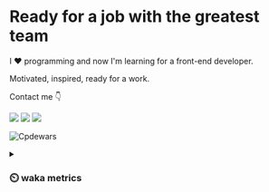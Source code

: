 # Ready for a job with the greatest team

I :heart: programming and now I'm learning for a front-end developer.

Motivated, inspired, ready for a work.

Contact me :point_down:

<a href="https://vk.com/pppershin"><img src="https://img.shields.io/badge/VK--red?style=social&logo=vk"></a>
<a href="https://t.me/pppershin"><img src="https://img.shields.io/badge/telegram--red?style=social&logo=telegram"></a>
<a href="mailto:pershin.daniil.e@gmail.com"><img src="https://img.shields.io/badge/Gmail--red?style=social&logo=gmail"></a>
<!-- <a href=""><img src="https://img.shields.io/badge/blog--red?style=social"></a>
</p> -->

![Cpdewars](https://www.codewars.com/users/DANPER/badges/small)

<details><summary><h3> ⏲️ waka metrics </h3></summary>
<p>

  <!--START_SECTION:waka-->
![Code Time](http://img.shields.io/badge/Code%20Time-13%20hrs%2025%20mins-blue)

![Profile Views](http://img.shields.io/badge/Profile%20Views-531-blue)

**🐱 My GitHub Data** 

> 🏆 230 Contributions in the Year 2022
 > 
> 📦 3.2 kB Used in GitHub's Storage 
 > 
> 🚫 Not Opted to Hire
 > 
> 📜 8 Public Repositories 
 > 
> 🔑 4 Private Repositories  
 > 
**I'm an Early 🐤** 

```text
🌞 Morning    11 commits     █░░░░░░░░░░░░░░░░░░░░░░░░   4.4% 
🌆 Daytime    118 commits    ███████████░░░░░░░░░░░░░░   47.2% 
🌃 Evening    78 commits     ███████░░░░░░░░░░░░░░░░░░   31.2% 
🌙 Night      43 commits     ████░░░░░░░░░░░░░░░░░░░░░   17.2%

```
📅 **I'm Most Productive on Sunday** 

```text
Monday       33 commits     ███░░░░░░░░░░░░░░░░░░░░░░   13.2% 
Tuesday      30 commits     ███░░░░░░░░░░░░░░░░░░░░░░   12.0% 
Wednesday    40 commits     ████░░░░░░░░░░░░░░░░░░░░░   16.0% 
Thursday     47 commits     ████░░░░░░░░░░░░░░░░░░░░░   18.8% 
Friday       33 commits     ███░░░░░░░░░░░░░░░░░░░░░░   13.2% 
Saturday     18 commits     █░░░░░░░░░░░░░░░░░░░░░░░░   7.2% 
Sunday       49 commits     █████░░░░░░░░░░░░░░░░░░░░   19.6%

```


📊 **This Week I Spent My Time On** 

```text
⌚︎ Time Zone: Europe/Moscow

💬 Programming Languages: 
Lua                      3 hrs 37 mins       ██████████░░░░░░░░░░░░░░░   42.71% 
Other                    1 hr 38 mins        ████░░░░░░░░░░░░░░░░░░░░░   19.39% 
Git Config               44 mins             ██░░░░░░░░░░░░░░░░░░░░░░░   8.8% 
Bash                     40 mins             ██░░░░░░░░░░░░░░░░░░░░░░░   7.97% 
netrw                    27 mins             █░░░░░░░░░░░░░░░░░░░░░░░░   5.38%

🔥 Editors: 
Neovim                   6 hrs 25 mins       ███████████████████░░░░░░   75.64% 
VS Code                  2 hrs 4 mins        ██████░░░░░░░░░░░░░░░░░░░   24.36%

🐱‍💻 Projects: 
.dotfiles                3 hrs 21 mins       ██████████░░░░░░░░░░░░░░░   39.52% 
hexlet-sicp              2 hrs 11 mins       ██████░░░░░░░░░░░░░░░░░░░   25.84% 
Unknown Project          1 hr 44 mins        █████░░░░░░░░░░░░░░░░░░░░   20.46% 
dp                       43 mins             ██░░░░░░░░░░░░░░░░░░░░░░░   8.46% 
frontend-project-lvl2    18 mins             █░░░░░░░░░░░░░░░░░░░░░░░░   3.54%

💻 Operating System: 
Linux                    8 hrs 30 mins       █████████████████████████   100.0%

```

**I Mostly Code in JavaScript** 

```text
JavaScript               4 repos             ███████████░░░░░░░░░░░░░░   44.44% 
HTML                     2 repos             █████░░░░░░░░░░░░░░░░░░░░   22.22% 
Lua                      1 repo              ██░░░░░░░░░░░░░░░░░░░░░░░   11.11% 
Racket                   1 repo              ██░░░░░░░░░░░░░░░░░░░░░░░   11.11% 
Python                   1 repo              ██░░░░░░░░░░░░░░░░░░░░░░░   11.11%

```


**Timeline**

![Chart not found](https://raw.githubusercontent.com/pppershin/pppershin/main/charts/bar_graph.png) 


 Last Updated on 22/08/2022 00:55:06 UTC
<!--END_SECTION:waka-->

</p>
</details>
